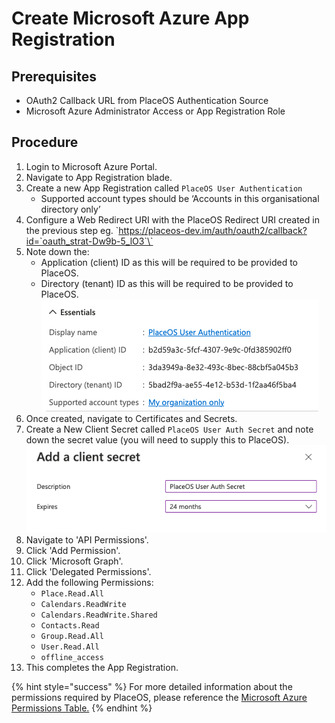 # Create Microsoft Azure App Registration

## Prerequisites

* OAuth2 Callback URL from PlaceOS Authentication Source
* Microsoft Azure Administrator Access or App Registration Role

## Procedure

1. Login to Microsoft Azure Portal.
2. Navigate to App Registration blade.
3. Create a new App Registration called `PlaceOS User Authentication`
   * Supported account types should be ‘Accounts in this organisational directory only’
4. Configure a Web Redirect URI with the PlaceOS Redirect URI created in the previous step eg. \`https://placeos-dev.im/auth/oauth2/callback?id=`oauth_strat-Dw9b-5_lO3`\`
5. Note down the:
   * Application (client) ID as this will be required to be provided to PlaceOS.
   * Directory (tenant) ID as this will be required to be provided to PlaceOS.\
     ![](<../../../.gitbook/assets/image (18).png>)
6. Once created, navigate to Certificates and Secrets.
7. Create a New Client Secret called `PlaceOS User Auth Secret` and note down the secret value (you will need to supply this to PlaceOS).\
   ![](<../../../.gitbook/assets/image (17).png>)
8. Navigate to 'API Permissions'.
9. Click 'Add Permission'.
10. Click 'Microsoft Graph'.
11. Click 'Delegated Permissions'.
12. Add the following Permissions:
    * `Place.Read.All`
    * `Calendars.ReadWrite`
    * `Calendars.ReadWrite.Shared`
    * `Contacts.Read`
    * `Group.Read.All`
    * `User.Read.All`
    * `offline_access`
13. This completes the App Registration.

{% hint style="success" %}
For more detailed information about the permissions required by PlaceOS, please reference the [Microsoft Azure Permissions Table.](../../../reference/microsoft-azure-permissions.md)
{% endhint %}
